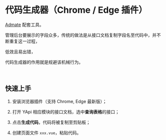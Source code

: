 # 代码生成器（Chrome / Edge 插件）

[Admate](https://github.com/cloydlau/admate) 配套工具。

管理后台要展示的字段众多，传统的做法是从接口文档复制字段名至代码中，并不断重复这一过程，

低效且易出错，

代码生成器的作用就是规避该机械行为。

<br>

## 快速上手

1. 安装浏览器插件（支持 Chrome, Edge 最新版）；
   
2. 打开 YApi 相应模块的接口文档，选中**查询表格**的接口；

3. 点击**生成代码**，代码将被复制至剪贴板；
   
4. 创建页面文件 `xxx.vue`，粘贴代码。
